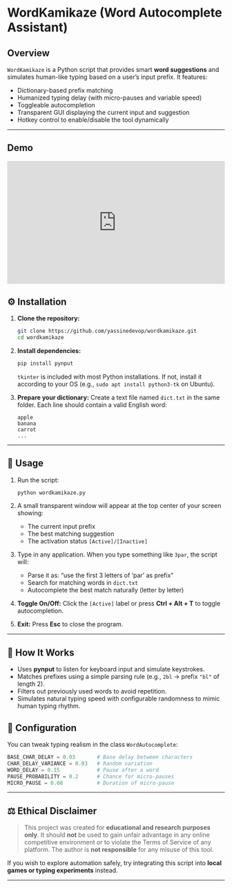 
# WordKamikaze (Word Autocomplete Assistant)


## Overview

`WordKamikaze` is a Python script that provides smart **word suggestions** and simulates human-like typing based on a user’s input prefix.
It features:

* Dictionary-based prefix matching
* Humanized typing delay (with micro-pauses and variable speed)
* Toggleable autocompletion
* Transparent GUI displaying the current input and suggestion
* Hotkey control to enable/disable the tool dynamically

---
## Demo

<div style="padding:56.25% 0 0 0;position:relative;"><iframe src="https://player.vimeo.com/video/1132233055?badge=0&amp;autopause=0&amp;player_id=0&amp;app_id=58479" frameborder="0" allow="autoplay; fullscreen; picture-in-picture; clipboard-write; encrypted-media; web-share" referrerpolicy="strict-origin-when-cross-origin" style="position:absolute;top:0;left:0;width:100%;height:100%;" title="demo"></iframe></div><script src="https://player.vimeo.com/api/player.js"></script>

## ⚙️ Installation

1. **Clone the repository:**

   ```bash
   git clone https://github.com/yassinedevop/wordkamikaze.git
   cd wordkamikaze
   ```

2. **Install dependencies:**

   ```bash
   pip install pynput
   ```

   `tkinter` is included with most Python installations.
   If not, install it according to your OS (e.g., `sudo apt install python3-tk` on Ubuntu).

3. **Prepare your dictionary:**
   Create a text file named `dict.txt` in the same folder.
   Each line should contain a valid English word:

   ```
   apple
   banana
   carrot
   ...
   ```

---

## 🚀 Usage

1. Run the script:

   ```bash
   python wordkamikaze.py
   ```

2. A small transparent window will appear at the top center of your screen showing:

   * The current input prefix
   * The best matching suggestion
   * The activation status `[Active]/[Inactive]`

3. Type in any application.
   When you type something like `3par`, the script will:

   * Parse it as: “use the first 3 letters of ‘par’ as prefix”
   * Search for matching words in `dict.txt`
   * Autocomplete the best match naturally (letter by letter)

4. **Toggle On/Off:**
   Click the `[Active]` label or press **Ctrl + Alt + T** to toggle autocompletion.

5. **Exit:**
   Press **Esc** to close the program.

---

## 🧩 How It Works

* Uses **pynput** to listen for keyboard input and simulate keystrokes.
* Matches prefixes using a simple parsing rule (e.g., `2bl` → prefix `"bl"` of length 2).
* Filters out previously used words to avoid repetition.
* Simulates natural typing speed with configurable randomness to mimic human typing rhythm.



## 🧰 Configuration

You can tweak typing realism in the class `WordAutocomplete`:

```python
BASE_CHAR_DELAY = 0.03       # Base delay between characters
CHAR_DELAY_VARIANCE = 0.03   # Random variation
WORD_DELAY = 0.15            # Pause after a word
PAUSE_PROBABILITY = 0.2      # Chance for micro-pauses
MICRO_PAUSE = 0.08           # Duration of micro-pause
```


---

## ⚖️ Ethical Disclaimer

> This project was created for **educational and research purposes only**.
> It should **not** be used to gain unfair advantage in any online competitive environment or to violate the Terms of Service of any platform.
> The author is **not responsible** for any misuse of this tool.

If you wish to explore automation safely, try integrating this script into **local games or typing experiments** instead.

---
